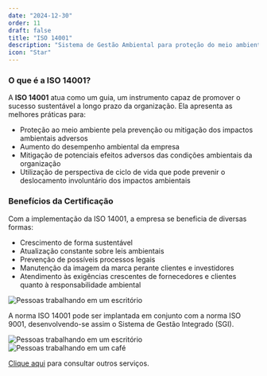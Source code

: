 ```yaml
---
date: "2024-12-30"
order: 11
draft: false
title: "ISO 14001"
description: "Sistema de Gestão Ambiental para proteção do meio ambiente e desenvolvimento sustentável"
icon: "Star"
---
```


### O que é a ISO 14001?

A **ISO 14001** atua como um guia, um instrumento capaz de promover o sucesso sustentável a longo prazo da organização. Ela apresenta as melhores práticas para:

- Proteção ao meio ambiente pela prevenção ou mitigação dos impactos ambientais adversos
- Aumento do desempenho ambiental da empresa
- Mitigação de potenciais efeitos adversos das condições ambientais da organização
- Utilização de perspectiva de ciclo de vida que pode prevenir o deslocamento involuntário dos impactos ambientais

### Benefícios da Certificação

Com a implementação da ISO 14001, a empresa se beneficia de diversas formas:

- Crescimento de forma sustentável
- Atualização constante sobre leis ambientais
- Prevenção de possíveis processos legais
- Manutenção da imagem da marca perante clientes e investidores
- Atendimento às exigências crescentes de fornecedores e clientes quanto à responsabilidade ambiental

![Pessoas trabalhando em um escritório](/images/services/iso-14001-1.jpg)

A norma ISO 14001 pode ser implantada em conjunto com a norma ISO 9001, desenvolvendo-se assim o Sistema de Gestão Integrado (SGI).

<div class="flex flex-col md:flex-row gap-4">
  <img src="/images/services/iso-14001-2.jpg" alt="Pessoas trabalhando em um escritório" class="w-full md:w-1/2 h-auto" />
  <img src="/images/services/iso-14001-3.jpg" alt="Pessoas trabalhando em um café" class="w-full md:w-1/2 h-auto" />
</div>

[Clique aqui](/servicos) para consultar outros serviços. 
